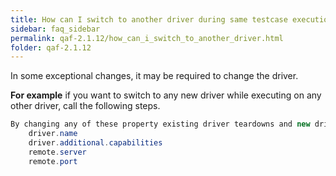 ```yaml
---
title: How can I switch to another driver during same testcase execution.
sidebar: faq_sidebar
permalink: qaf-2.1.12/how_can_i_switch_to_another_driver.html
folder: qaf-2.1.12
---
```


In some exceptional changes, it may be required to change the driver.

**For example** if you want to switch to any new driver while executing on any other driver, call the following steps.

```java
By changing any of these property existing driver teardowns and new driver instance creates
	driver.name
	driver.additional.capabilities
	remote.server
	remote.port

```			

 
